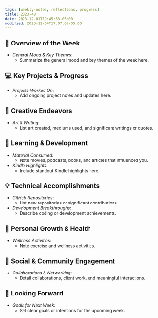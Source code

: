 ```yaml
---
tags: [weekly-notes, reflections, progress]
title: 2023-48
date: 2023-12-01T19:45:33-05:00
modified: 2023-12-04T17:07:07-05:00
---
```

## 🌟 Overview of the Week
- *General Mood & Key Themes*:
  - Summarize the general mood and key themes of the week here.

## 💻 Key Projects & Progress
- *Projects Worked On*:
  - Add ongoing project notes and updates here.

## 🎨 Creative Endeavors
- *Art & Writing*:
  - List art created, mediums used, and significant writings or quotes.

## 📘 Learning & Development
- *Material Consumed*:
  - Note movies, podcasts, books, and articles that influenced you.
- *Kindle Highlights*:
  - Include standout Kindle highlights here.

## 💡 Technical Accomplishments
- *GitHub Repositories*:
  - List new repositories or significant contributions.
- *Development Breakthroughs*:
  - Describe coding or development achievements.

## 🌱 Personal Growth & Health
- *Wellness Activities*:
  - Note exercise and wellness activities.

## 🤝 Social & Community Engagement
- *Collaborations & Networking*:
  - Detail collaborations, client work, and meaningful interactions.

## 🚀 Looking Forward
- *Goals for Next Week*:
  - Set clear goals or intentions for the upcoming week.
